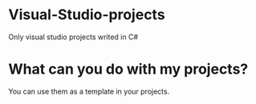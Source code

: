 # Visual-Studio-projects
Only visual studio projects writed in C#

# What can you do with my projects?
You can use them as a template in your projects.


